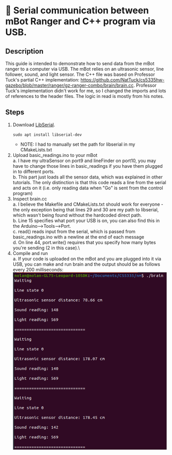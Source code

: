 # 🤖 Serial communication between mBot Ranger and C++ program via USB.
## Description
This guide is intended to demonstrate how to send data from the mBot ranger to a computer via USB. The mBot relies on an ultrasonic sensor, line follower, sound, and light sensor. The C++ file was based on Professor Tuck's partial C++ implementation: https://github.com/NatTuck/cs5335hw-gazebo/blob/master/ranger/gz-ranger-combo/brain/brain.cc. Professor Tuck's implementation didn't work for me, so I changed the imports and lots of references to the header files. The logic in read is mostly from his notes.
## Steps
1. Download [LibSerial](https://libserial.readthedocs.io/en/latest/index.html#).
    ```terminal
    sudo apt install libserial-dev
     ```
     * NOTE: I had to manually set the path for libserial in my CMakeLists.txt
2. Upload basic_readings.ino to your mBot\
    a. I have my ultraSensor on port9 and lineFinder on port10, you may have to change those lines in basic_readings if you have them plugged in to different ports.\
    b. This part just loads all the sensor data, which was explained in other tutorials. The only distinction is that this code reads a line from the serial and acts on it (i.e. only reading data when "Go" is sent from the control program)
3. Inspect brain.cc\
    a. I believe the Makefile and CMakeLists.txt should work for everyone - the only exception being that lines 29 and 30 are my path to libserial, which wasn't being found without the hardcoded direct path.\
    b. Line 15 specifies what port your USB is on, you can also find this in the Arduino-->Tools-->Port.\
    c. read() reads input from the serial, which is passed from basic_readings.ino with a newline at the end of each message\
    d. On line 44, port.write() requires that you specify how many bytes you're sending (2 in this case).\
4. Compile and run\
    a. If your code is uploaded on the mBot and you are plugged into it via USB, you can make and run brain and the output should be as follows every 200 milliseconds:
    ![instructional](images/output.png)
